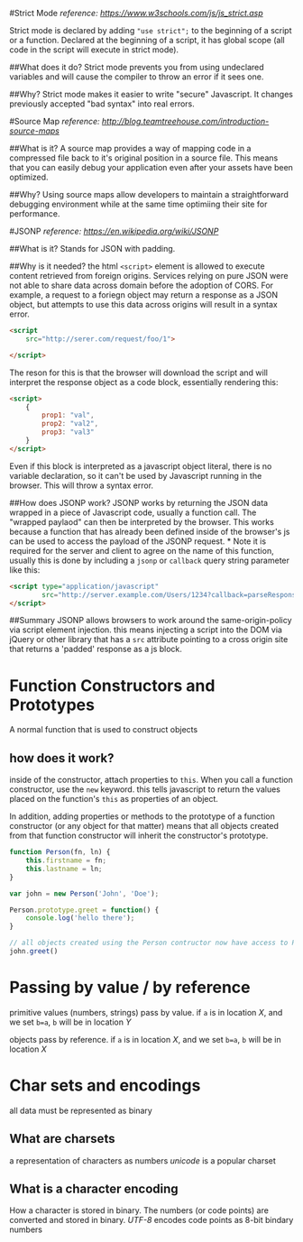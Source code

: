 #Strict Mode
_reference: <https://www.w3schools.com/js/js_strict.asp>_

Strict mode is declared by adding `"use strict";` to the beginning of a script or a function.
Declared at the beginning of a script, it has global scope (all code in the script will execute in strict mode).

##What does it do?
Strict mode prevents you from using undeclared variables and will cause the compiler to throw an error if it sees one.

##Why?
Strict mode makes it easier to write "secure" Javascript.
It changes previously accepted "bad syntax" into real errors.

#Source Map
_reference: <http://blog.teamtreehouse.com/introduction-source-maps>_

##What is it?
A source map provides a way of mapping code in a compressed file back to it's original position in a source file. 
This means that you can easily debug your application even after your assets have been optimized.

##Why?
Using source maps allow developers to maintain a straightforward debugging environment while at the same time optimiing their site for performance. 

#JSONP
_reference: <https://en.wikipedia.org/wiki/JSONP>_

##What is it? 
Stands for JSON with padding.

##Why is it needed? 
the html `<script>` element is allowed to execute content retrieved from foreign origins. Services relying on pure JSON were not able to share data across domain before the adoption of CORS. For example, a request to a foriegn object may return a response as a JSON object, but attempts to use this data across origins will result in a syntax error.

```html
<script
	src="http://serer.com/request/foo/1">

</script>
```

The reson for this is that the browser will download the script and will interpret the response object as a code block, essentially rendering this: 

```html
<script>
	{
		prop1: "val",
		prop2: "val2",
		prop3: "val3"
	}
</script>
```

Even if this block is interpreted as a javascript object literal, there is no variable declaration, so it can't be used by Javascript running in the browser. This will throw a syntax error. 

##How does JSONP work?
JSONP works by returning the JSON data wrapped in a piece of Javascript code, usually a function call. The "wrapped paylaod" can then be interpreted by the browser. This works because a function that has already been defined inside of the browser's js can be used to access the payload of the JSONP request. * Note it is required for the server and client to agree on the name of this function, usually this is done by including a `jsonp` or `callback` query string parameter like this: 

```html
<script type="application/javascript"
        src="http://server.example.com/Users/1234?callback=parseResponse">
</script>
```

##Summary
JSONP allows browsers to work around the same-origin-policy via script element injection. this means injecting a script into the DOM via jQuery or other library that has a `src` attribute pointing to a cross origin site that returns a 'padded' response as a js block.

# Function Constructors and Prototypes
A normal function that is used to construct objects

## how does it work? 
inside of the constructor, attach properties to `this`. When you call a function constructor, use the `new` keyword. this tells javascript to return the values placed on the function's `this` as properties of an object.

In addition, adding properties or methods to the prototype of a function constructor (or any object for that matter) means that all objects created from that function constructor will inherit the constructor's prototype.

```js
function Person(fn, ln) {
	this.firstname = fn;
	this.lastname = ln;
}

var john = new Person('John', 'Doe');

Person.prototype.greet = function() {
	console.log('hello there');
}

// all objects created using the Person contructor now have access to Person's prototype.
john.greet()

```

# Passing by value / by reference

primitive values (numbers, strings) pass by value. if `a` is in location *X*, and we set `b=a`, `b` will be in location *Y*

objects pass by reference. if `a` is in location *X*, and we set `b=a`, `b` will be in location *X*

# Char sets and encodings 
all data must be represented as binary


## What are charsets
a representation of characters as numbers
*unicode* is a popular charset

## What is a character encoding 
How a character is stored in binary. The numbers (or code points) are converted and stored in binary.
*UTF-8* encodes code points as 8-bit bindary numbers
